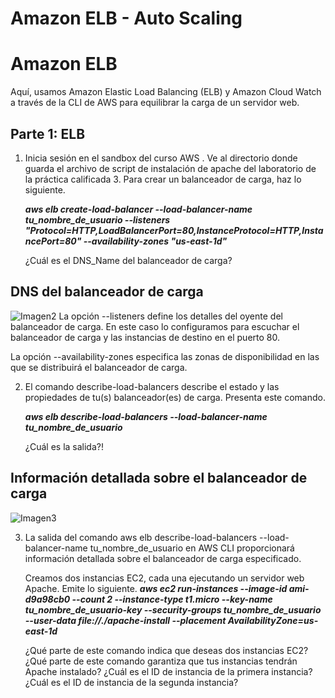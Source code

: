 # Amazon ELB - Auto Scaling
# Amazon ELB
Aquí, usamos Amazon Elastic Load Balancing (ELB) y Amazon Cloud Watch a través de la CLI de AWS para equilibrar la carga de un servidor web.
## Parte 1: ELB
1. Inicia sesión en el sandbox del curso AWS . Ve al directorio donde guarda el archivo de script de instalación de apache del laboratorio de la práctica calificada 3. Para crear un balanceador de carga, haz lo siguiente.

   ***aws elb create-load-balancer --load-balancer-name tu_nombre_de_usuario --listeners "Protocol=HTTP,LoadBalancerPort=80,InstanceProtocol=HTTP,InstancePort=80" --availability-zones "us-east-1d"***

   ¿Cuál es el DNS_Name del balanceador de carga?
## DNS del balanceador de carga
![Imagen2](https://user-images.githubusercontent.com/118635410/245042275-60394837-51e6-47d8-9381-2b79c497ec70.png)
   La opción --listeners define los detalles del oyente del balanceador de carga. En este caso lo configuramos para escuchar el balanceador de carga y las instancias de destino en el puerto 80.

   La opción --availability-zones especifica las zonas de disponibilidad en las que se distribuirá el balanceador de carga.

2. El comando describe-load-balancers describe el estado y las propiedades de tu(s) balanceador(es) de carga. Presenta este comando.

   ***aws elb describe-load-balancers --load-balancer-name tu_nombre_de_usuario***

   ¿Cuál es la salida?!
## Información detallada sobre el balanceador de carga 
 ![Imagen3](https://user-images.githubusercontent.com/118635410/245044524-ed3c1239-30d2-4561-b007-84b63495696d.png)
   
 3. La salida del comando aws elb describe-load-balancers --load-balancer-name tu_nombre_de_usuario en AWS CLI proporcionará información detallada sobre el balanceador de carga especificado.
   
      Creamos dos instancias EC2, cada una ejecutando un servidor web Apache. Emite lo siguiente.
      ***aws ec2 run-instances --image-id ami-d9a98cb0 --count 2 --instance-type t1.micro --key-name tu_nombre_de_usuario-key --security-groups tu_nombre_de_usuario --user-data file://./apache-install --placement      AvailabilityZone=us-east-1d***
   
      ¿Qué parte de este comando indica que deseas dos instancias EC2? ¿Qué parte de este comando garantiza que tus instancias tendrán Apache instalado? ¿Cuál es el ID de instancia de la primera instancia? ¿Cuál es el       ID de instancia de la segunda instancia?

